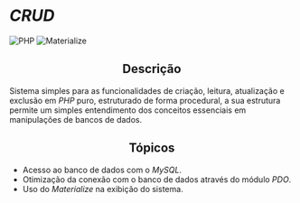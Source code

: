 # *CRUD*

![PHP](https://img.shields.io/badge/PHP-%5E7.4.9-blue.svg) ![Materialize](https://img.shields.io/badge/Materialize-%5E1.0-ff69b4.svg)

<h2 align="center"><strong>Descrição</strong></h2>

Sistema simples para as funcionalidades de criação, leitura, atualização e exclusão em *PHP* puro, estruturado de forma procedural, a sua estrutura permite um simples entendimento dos conceitos essenciais em manipulações de bancos de dados.

<h2 align="center"><strong>Tópicos</strong></h2>

- Acesso ao banco de dados com o *MySQL*.
- Otimização da conexão com o banco de dados através do módulo *PDO*.
- Uso do *Materialize* na exibição do sistema.